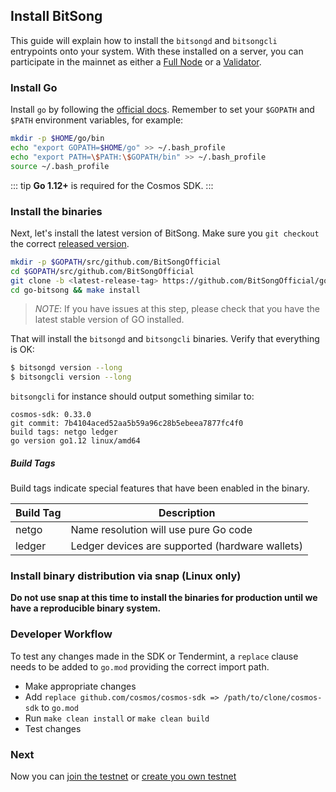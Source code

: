 ## Install BitSong

This guide will explain how to install the `bitsongd` and `bitsongcli` entrypoints onto your system. With these installed on a server, you can participate in the mainnet as either a [Full Node](./join-testnet.md) or a [Validator](./validators/validator-setup.md).

### Install Go

Install `go` by following the [official docs](https://golang.org/doc/install). Remember to set your `$GOPATH` and `$PATH` environment variables, for example:

```bash
mkdir -p $HOME/go/bin
echo "export GOPATH=$HOME/go" >> ~/.bash_profile
echo "export PATH=\$PATH:\$GOPATH/bin" >> ~/.bash_profile
source ~/.bash_profile
```

::: tip
**Go 1.12+** is required for the Cosmos SDK.
:::

### Install the binaries

Next, let's install the latest version of BitSong. Make sure you `git checkout` the correct [released version](https://github.com/BitSongOfficial/go-bitsong/releases).

```bash
mkdir -p $GOPATH/src/github.com/BitSongOfficial
cd $GOPATH/src/github.com/BitSongOfficial
git clone -b <latest-release-tag> https://github.com/BitSongOfficial/go-bitsong
cd go-bitsong && make install
```

> _NOTE_: If you have issues at this step, please check that you have the latest stable version of GO installed.

That will install the `bitsongd` and `bitsongcli` binaries. Verify that everything is OK:

```bash
$ bitsongd version --long
$ bitsongcli version --long
```

`bitsongcli` for instance should output something similar to:

```
cosmos-sdk: 0.33.0
git commit: 7b4104aced52aa5b59a96c28b5ebeea7877fc4f0
build tags: netgo ledger
go version go1.12 linux/amd64
```

##### Build Tags

Build tags indicate special features that have been enabled in the binary.

| Build Tag | Description                                     |
| --------- | ----------------------------------------------- |
| netgo     | Name resolution will use pure Go code           |
| ledger    | Ledger devices are supported (hardware wallets) |

### Install binary distribution via snap (Linux only)

**Do not use snap at this time to install the binaries for production until we have a reproducible binary system.**

### Developer Workflow

To test any changes made in the SDK or Tendermint, a `replace` clause needs to be added to `go.mod` providing the correct import path.

- Make appropriate changes
- Add `replace github.com/cosmos/cosmos-sdk => /path/to/clone/cosmos-sdk` to `go.mod`
- Run `make clean install` or `make clean build`
- Test changes

### Next

Now you can [join the testnet](./join-testnet.md) or [create you own testnet](./deploy-testnet.md)
